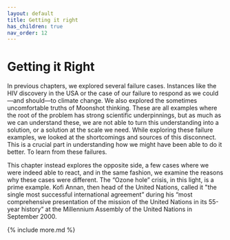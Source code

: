 ```yaml
---
layout: default
title: Getting it right
has_children: true
nav_order: 12
---
```


# Getting it Right

In previous chapters, we explored several failure cases. Instances like the HIV discovery in the USA or the case of our failure to respond as we could—and should—to climate change. We also explored the sometimes uncomfortable truths of Moonshot thinking. These are all examples where the root of the problem has strong scientific underpinnings, but as much as we can understand these, we are not able to turn this understanding into a solution, or a solution at the scale we need. While exploring these failure examples, we looked at the shortcomings and sources of this disconnect. This is a crucial part in understanding how we might have been able to do it better. To learn from these failures.

This chapter instead explores the opposite side, a few cases where we were indeed able to react, and in the same fashion, we examine the reasons why these cases were different. The “Ozone hole” crisis, in this light, is a prime example. Kofi Annan, then head of the United Nations, called it "the single most successful international agreement” during his “most comprehensive presentation of the mission of the United Nations in its 55-year history” at the Millennium Assembly of the United Nations in September 2000.

{% include more.md %}
